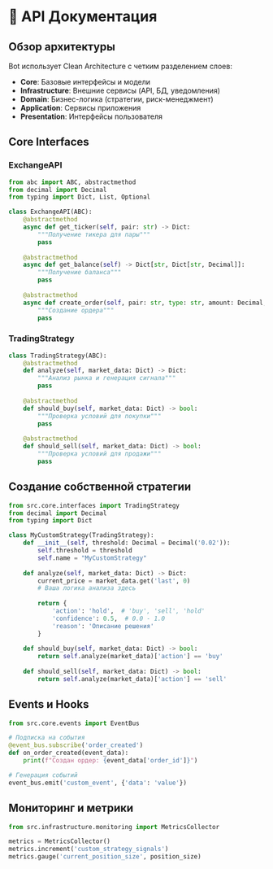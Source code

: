 # 📡 API Документация

## Обзор архитектуры

Bot использует Clean Architecture с четким разделением слоев:

- **Core**: Базовые интерфейсы и модели
- **Infrastructure**: Внешние сервисы (API, БД, уведомления)
- **Domain**: Бизнес-логика (стратегии, риск-менеджмент)
- **Application**: Сервисы приложения
- **Presentation**: Интерфейсы пользователя

## Core Interfaces

### ExchangeAPI
```python
from abc import ABC, abstractmethod
from decimal import Decimal
from typing import Dict, List, Optional

class ExchangeAPI(ABC):
    @abstractmethod
    async def get_ticker(self, pair: str) -> Dict:
        """Получение тикера для пары"""
        pass
    
    @abstractmethod
    async def get_balance(self) -> Dict[str, Dict[str, Decimal]]:
        """Получение баланса"""
        pass
    
    @abstractmethod
    async def create_order(self, pair: str, type: str, amount: Decimal, price: Decimal) -> Dict:
        """Создание ордера"""
        pass
```

### TradingStrategy
```python
class TradingStrategy(ABC):
    @abstractmethod
    def analyze(self, market_data: Dict) -> Dict:
        """Анализ рынка и генерация сигнала"""
        pass
    
    @abstractmethod
    def should_buy(self, market_data: Dict) -> bool:
        """Проверка условий для покупки"""
        pass
    
    @abstractmethod
    def should_sell(self, market_data: Dict) -> bool:
        """Проверка условий для продажи"""
        pass
```

## Создание собственной стратегии

```python
from src.core.interfaces import TradingStrategy
from decimal import Decimal
from typing import Dict

class MyCustomStrategy(TradingStrategy):
    def __init__(self, threshold: Decimal = Decimal('0.02')):
        self.threshold = threshold
        self.name = "MyCustomStrategy"
    
    def analyze(self, market_data: Dict) -> Dict:
        current_price = market_data.get('last', 0)
        # Ваша логика анализа здесь
        
        return {
            'action': 'hold',  # 'buy', 'sell', 'hold'
            'confidence': 0.5,  # 0.0 - 1.0
            'reason': 'Описание решения'
        }
    
    def should_buy(self, market_data: Dict) -> bool:
        return self.analyze(market_data)['action'] == 'buy'
    
    def should_sell(self, market_data: Dict) -> bool:
        return self.analyze(market_data)['action'] == 'sell'
```

## Events и Hooks

```python
from src.core.events import EventBus

# Подписка на события
@event_bus.subscribe('order_created')
def on_order_created(event_data):
    print(f"Создан ордер: {event_data['order_id']}")

# Генерация событий
event_bus.emit('custom_event', {'data': 'value'})
```

## Мониторинг и метрики

```python
from src.infrastructure.monitoring import MetricsCollector

metrics = MetricsCollector()
metrics.increment('custom_strategy_signals')
metrics.gauge('current_position_size', position_size)
```
